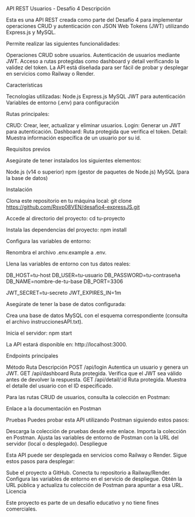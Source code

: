 API REST Usuarios - Desafío 4
Descripción

Esta es una API REST creada como parte del Desafío 4 para implementar operaciones CRUD y autenticación con JSON Web Tokens (JWT) utilizando Express.js y MySQL.

Permite realizar las siguientes funcionalidades:

Operaciones CRUD sobre usuarios.
Autenticación de usuarios mediante JWT.
Acceso a rutas protegidas como dashboard y detail verificando la validez del token.
La API está diseñada para ser fácil de probar y desplegar en servicios como Railway o Render.

Características

Tecnologías utilizadas:
Node.js
Express.js
MySQL
JWT para autenticación
Variables de entorno (.env) para configuración

Rutas principales:

CRUD: Crear, leer, actualizar y eliminar usuarios.
Login: Generar un JWT para autenticación.
Dashboard: Ruta protegida que verifica el token.
Detail: Muestra información específica de un usuario por su id.

Requisitos previos

Asegúrate de tener instalados los siguientes elementos:

Node.js (v14 o superior)
npm (gestor de paquetes de Node.js)
MySQL (para la base de datos)

Instalación

Clona este repositorio en tu máquina local: git clone https://github.com/Rsvp08VEN/desafio4-expressJS.git

Accede al directorio del proyecto: cd tu-proyecto

Instala las dependencias del proyecto: npm install

Configura las variables de entorno:

Renombra el archivo .env.example a .env.

Llena las variables de entorno con tus datos reales:

DB_HOST=tu-host
DB_USER=tu-usuario
DB_PASSWORD=tu-contraseña
DB_NAME=nombre-de-tu-base
DB_PORT=3306

JWT_SECRET=tu-secreto
JWT_EXPIRES_IN=1m

Asegúrate de tener la base de datos configurada:

Crea una base de datos MySQL con el esquema correspondiente (consulta el archivo instruccionesAPI.txt).

Inicia el servidor: npm start

La API estará disponible en: http://localhost:3000.

Endpoints principales

Método 	  Ruta	                    Descripción
POST	/api/login	        Autentica un usuario y genera un JWT.
GET	    /api/dashboard	    Ruta protegida. Verifica que el JWT sea válido antes de devolver la respuesta.
GET	    /api/detail/:id	    Ruta protegida. Muestra el detalle del usuario con el ID especificado.

Para las rutas CRUD de usuarios, consulta la colección en Postman:

Enlace a la documentación en Postman

Pruebas
Puedes probar esta API utilizando Postman siguiendo estos pasos:

Descarga la colección de pruebas desde este enlace.
Importa la colección en Postman.
Ajusta las variables de entorno de Postman con la URL del servidor (local o desplegado).
Despliegue

Esta API puede ser desplegada en servicios como Railway o Render. Sigue estos pasos para desplegar:

Sube el proyecto a GitHub.
Conecta tu repositorio a Railway/Render.
Configura las variables de entorno en el servicio de despliegue.
Obtén la URL pública y actualiza tu colección de Postman para apuntar a esa URL.
Licencia

Este proyecto es parte de un desafío educativo y no tiene fines comerciales.